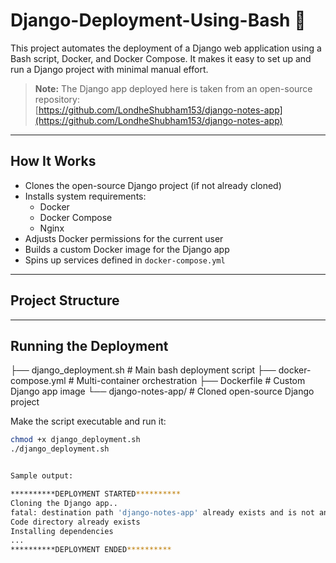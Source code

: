 # Django-Deployment-Using-Bash 🚀

This project automates the deployment of a Django web application using a Bash script, Docker, and Docker Compose. It makes it easy to set up and run a Django project with minimal manual effort.

> **Note:** The Django app deployed here is taken from an open-source repository:  
> [https://github.com/LondheShubham153/django-notes-app](https://github.com/LondheShubham153/django-notes-app)

---

## How It Works

- Clones the open-source Django project (if not already cloned)
- Installs system requirements:
  - Docker
  - Docker Compose
  - Nginx
- Adjusts Docker permissions for the current user
- Builds a custom Docker image for the Django app
- Spins up services defined in `docker-compose.yml`

---

## Project Structure


---

## Running the Deployment

├── django_deployment.sh # Main bash deployment script
├── docker-compose.yml # Multi-container orchestration
├── Dockerfile # Custom Django app image
└── django-notes-app/ # Cloned open-source Django project

Make the script executable and run it:

```bash
chmod +x django_deployment.sh
./django_deployment.sh


Sample output:

**********DEPLOYMENT STARTED**********
Cloning the Django app..
fatal: destination path 'django-notes-app' already exists and is not an empty directory.
Code directory already exists
Installing dependencies
...
**********DEPLOYMENT ENDED**********


